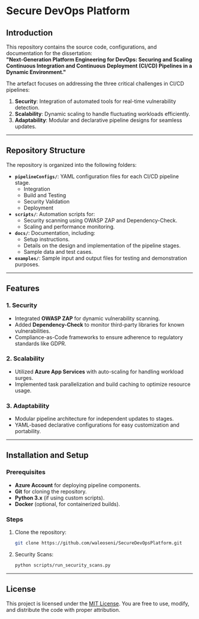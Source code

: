 # Secure DevOps Platform

## Introduction
This repository contains the source code, configurations, and documentation for the dissertation:  
**"Next-Generation Platform Engineering for DevOps: Securing and Scaling Continuous Integration and Continuous Deployment (CI/CD) Pipelines in a Dynamic Environment."**

The artefact focuses on addressing the three critical challenges in CI/CD pipelines:
1. **Security**: Integration of automated tools for real-time vulnerability detection.
2. **Scalability**: Dynamic scaling to handle fluctuating workloads efficiently.
3. **Adaptability**: Modular and declarative pipeline designs for seamless updates.

---

## Repository Structure

The repository is organized into the following folders:

- **`pipelineConfigs/`**: YAML configuration files for each CI/CD pipeline stage.
  - Integration
  - Build and Testing
  - Security Validation
  - Deployment
- **`scripts/`**: Automation scripts for:
  - Security scanning using OWASP ZAP and Dependency-Check.
  - Scaling and performance monitoring.
- **`docs/`**: Documentation, including:
  - Setup instructions.
  - Details on the design and implementation of the pipeline stages.
  - Sample data and test cases.
- **`examples/`**: Sample input and output files for testing and demonstration purposes.

---

## Features

### 1. **Security**
- Integrated **OWASP ZAP** for dynamic vulnerability scanning.
- Added **Dependency-Check** to monitor third-party libraries for known vulnerabilities.
- Compliance-as-Code frameworks to ensure adherence to regulatory standards like GDPR.

### 2. **Scalability**
- Utilized **Azure App Services** with auto-scaling for handling workload surges.
- Implemented task parallelization and build caching to optimize resource usage.

### 3. **Adaptability**
- Modular pipeline architecture for independent updates to stages.
- YAML-based declarative configurations for easy customization and portability.

---

## Installation and Setup

### Prerequisites
- **Azure Account** for deploying pipeline components.
- **Git** for cloning the repository.
- **Python 3.x** (if using custom scripts).
- **Docker** (optional, for containerized builds).

### Steps
1. Clone the repository:
   ```bash
   git clone https://github.com/waleoseni/SecureDevOpsPlatform.git
   ```
2. Security Scans:
   ```bash
   python scripts/run_security_scans.py
   ```
---

## License

This project is licensed under the [MIT License](LICENSE). You are free to use, modify, and distribute the code with proper attribution.
